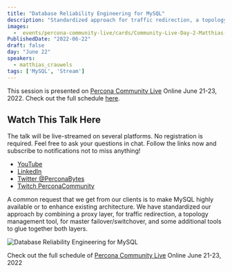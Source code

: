 ```yaml
---
title: "Database Reliability Engineering for MySQL"
description: "Standardized approach for traffic redirection, a topology management tool, for master failover/switchover, and some additional tools"
images:
  -  events/percona-community-live/cards/Community-Live-Day-2-Matthias-Crauwels.jpg
PublishedDate: "2022-06-22"
draft: false
day: "June 22"
speakers:
  - matthias_crauwels
tags: ['MySQL', 'Stream']
---
```



This session is presented on [Percona Community Live](/events/percona-community-live-2022/) Online June 21-23, 2022. Check out the full schedule [here](/events/percona-community-live-2022/).

## Watch This Talk Here

The talk will be live-streamed on several platforms. No registration is required. Feel free to ask your questions in chat. Follow the links now and subscribe to notifications not to miss anything!

* [YouTube](https://www.youtube.com/watch?v=i4Sz7R-Rs30)
* [LinkedIn](https://www.linkedin.com/feed/update/urn:li:ugcPost:6940253974163832832/)
* [Twitter @PerconaBytes](https://twitter.com/PerconaBytes)
* [Twitch PerconaCommunity](https://www.twitch.tv/perconacommunity)

A common request that we get from our clients is to make MySQL highly available or to enhance existing architecture. We have standardized our approach by combining a proxy layer, for traffic redirection, a topology management tool, for master failover/switchover, and some additional tools to glue together both layers.


![Database Reliability Engineering for MySQL](events/percona-community-live/cards/Community-Live-Day-2-Matthias-Crauwels.jpg)

Check out the full schedule of [Percona Community Live](/events/percona-community-live-2022/) Online June 21-23, 2022